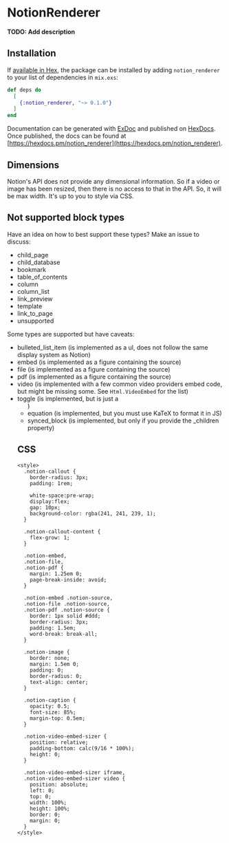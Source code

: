 # NotionRenderer

**TODO: Add description**

## Installation

If [available in Hex](https://hex.pm/docs/publish), the package can be installed
by adding `notion_renderer` to your list of dependencies in `mix.exs`:

```elixir
def deps do
  [
    {:notion_renderer, "~> 0.1.0"}
  ]
end
```

Documentation can be generated with [ExDoc](https://github.com/elixir-lang/ex_doc)
and published on [HexDocs](https://hexdocs.pm). Once published, the docs can
be found at [https://hexdocs.pm/notion_renderer](https://hexdocs.pm/notion_renderer).

## Dimensions

Notion's API does not provide any dimensional information. So if a video or image has been resized, then there
is no access to that in the API. So, it will be max width. It's up to you to style via CSS.

## Not supported block types

Have an idea on how to best support these types? Make an issue to discuss:

* child_page
* child_database
* bookmark
* table_of_contents
* column
* column_list
* link_preview
* template
* link_to_page
* unsupported

Some types are supported but have caveats:

* bulleted_list_item (is implemented as a ul, does not follow the same display system as Notion)
* embed (is implemented as a figure containing the source)
* file (is implemented as a figure containing the source)
* pdf (is implemented as a figure containing the source)
* video (is implemented with a few common video providers embed code, but might be missing some. See `Html.VideoEmbed` for the list)
* toggle (is implemented, but is just a <ul>)
* equation (is implemented, but you must use KaTeX to format it in JS)
* synced_block (is implemented, but only if you provide the _children property)

## CSS

```
<style>
  .notion-callout {
    border-radius: 3px;
    padding: 1rem;

    white-space:pre-wrap;
    display:flex;
    gap: 10px;
    background-color: rgba(241, 241, 239, 1);
  }

  .notion-callout-content {
    flex-grow: 1;
  }

  .notion-embed,
  .notion-file,
  .notion-pdf {
    margin: 1.25em 0;
    page-break-inside: avoid;
  }

  .notion-embed .notion-source,
  .notion-file .notion-source,
  .notion-pdf .notion-source {
    border: 1px solid #ddd;
    border-radius: 3px;
    padding: 1.5em;
    word-break: break-all;
  }

  .notion-image {
    border: none;
    margin: 1.5em 0;
    padding: 0;
    border-radius: 0;
    text-align: center;
  }

  .notion-caption {
    opacity: 0.5;
    font-size: 85%;
    margin-top: 0.5em;
  }

  .notion-video-embed-sizer {
    position: relative;
    padding-bottom: calc(9/16 * 100%);
    height: 0;
  }

  .notion-video-embed-sizer iframe,
  .notion-video-embed-sizer video {
    position: absolute;
    left: 0;
    top: 0;
    width: 100%;
    height: 100%;
    border: 0;
    margin: 0;
  }
</style>
```
